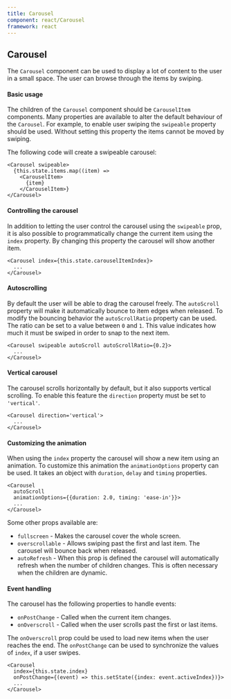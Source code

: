```yaml
---
title: Carousel
component: react/Carousel
framework: react
---
```


## Carousel

The `Carousel` component can be used to display a lot of content to the user in a small space. The user can browse through the items by swiping.

#### Basic usage

The children of the `Carousel` component should be `CarouselItem` components. Many properties are available to alter the default behaviour of the `Carousel`. For example, to enable user swiping the `swipeable` property should be used. Without setting this property the items cannot be moved by swiping.

The following code will create a swipeable carousel:

```
<Carousel swipeable>
  {this.state.items.map((item) =>
    <CarouselItem>
      {item}
    </CarouselItem>}
</Carousel>
```

#### Controlling the carousel

In addition to letting the user control the carousel using the `swipeable` prop, it is also possible to programmatically change the current item using the `index` property. By changing this property the carousel will show another item.

```
<Carousel index={this.state.carouselItemIndex}>
  ...
</Carousel>
```

#### Autoscrolling

By default the user will be able to drag the carousel freely. The `autoScroll` property will make it automatically bounce to item edges when released. To modify the bouncing behavior the `autoScrollRatio` property can be used. The ratio can be set to a value between `0` and `1`. This value indicates how much it must be swiped in order to snap to the next item.

```
<Carousel swipeable autoScroll autoScrollRatio={0.2}>
  ...
</Carousel>
```

#### Vertical carousel

The carousel scrolls horizontally by default,  but it also supports vertical scrolling. To enable this feature the `direction` property must be set to `'vertical'`.

```
<Carousel direction='vertical'>
  ...
</Carousel>
```

#### Customizing the animation

When using the `index` property the carousel will show a new item using an animation. To customize this animation the `animationOptions` property can be used. It takes an object with `duration`, `delay` and `timing` properties.

```
<Carousel
  autoScroll
  animationOptions={{duration: 2.0, timing: 'ease-in'}}>
  ...
</Carousel>
```

Some other props available are:

* `fullscreen` - Makes the carousel cover the whole screen.
* `overscrollable` - Allows swiping past the first and last item. The carousel will bounce back when released.
* `autoRefresh` - When this prop is defined the carousel will automatically refresh when the number of children changes. This is often necessary when the children are dynamic.

#### Event handling

The carousel has the following properties to handle events:

* `onPostChange` - Called when the current item changes.
* `onOverscroll` - Called when the user scrolls past the first or last items.

The `onOverscroll` prop could be used to load new items when the user reaches the end. The `onPostChange` can be used to synchronize the values of `index`, if a user swipes.

```
<Carousel
  index={this.state.index}
  onPostChange={(event) => this.setState({index: event.activeIndex})}>
  ...
</Carousel>
```

